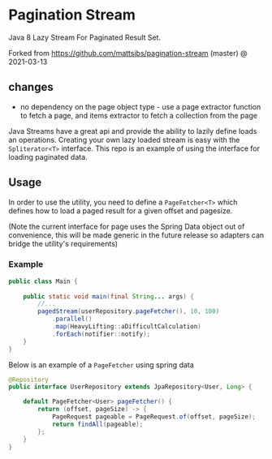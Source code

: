 # Pagination Stream
Java 8 Lazy Stream For Paginated Result Set.


Forked from https://github.com/mattsibs/pagination-stream (master) @ 2021-03-13

## changes
 * no dependency on the page object type - use a page extractor function to fetch a page, and items extractor to 
   fetch a collection from the page

Java Streams have a great api and provide the ability to lazily define loads an operations.
Creating your own lazy loaded stream is easy with the `Spliterator<T>` interface.
This repo is an example of using the interface for loading paginated data.

## Usage
In order to use the utility, you need to define a `PageFetcher<T>` which defines how to load 
a paged result for a given offset and pagesize.

(Note the current interface for page uses the Spring Data object out of convenience, this will be
made generic in the future release so adapters can bridge the utility's requirements)

### Example
```java
public class Main {
    
    public static void main(final String... args) {
        //...
        pagedStream(userRepository.pageFetcher(), 10, 100)
            .parallel()
            .map(HeavyLifting::aDifficultCalculation)
            .forEach(notifier::notify);
    }
}
```

Below is an example of a `PageFetcher` using spring data
```java
@Repository
public interface UserRepository extends JpaRepository<User, Long> {

    default PageFetcher<User> pageFetcher() {
        return (offset, pageSize) -> {
            PageRequest pageable = PageRequest.of(offset, pageSize);
            return findAll(pageable);
        };
    }
}
```
